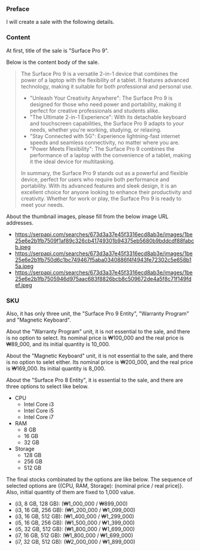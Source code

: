 ### Preface
I will create a sale with the following details.

### Content
At first, title of the sale is "Surface Pro 9". 

Below is the content body of the sale.

> The Surface Pro 9 is a versatile 2-in-1 device that combines the power of a laptop with the flexibility of a tablet. It features advanced technology, making it suitable for both professional and personal use.
>
> - "Unleash Your Creativity Anywhere": The Surface Pro 9 is designed for those who need power and portability, making it perfect for creative professionals and students alike.
> - "The Ultimate 2-in-1 Experience": With its detachable keyboard and touchscreen capabilities, the Surface Pro 9 adapts to your needs, whether you're working, studying, or relaxing.
> - "Stay Connected with 5G": Experience lightning-fast internet speeds and seamless connectivity, no matter where you are.
> - "Power Meets Flexibility": The Surface Pro 9 combines the performance of a laptop with the convenience of a tablet, making it the ideal device for multitasking.
> 
> In summary, the Surface Pro 9 stands out as a powerful and flexible device, perfect for users who require both performance and portability. With its advanced features and sleek design, it is an excellent choice for anyone looking to enhance their productivity and creativity. Whether for work or play, the Surface Pro 9 is ready to meet your needs.

About the thumbnail images, please fill from the below image URL addresses.

  - https://serpapi.com/searches/673d3a37e45f3316ecd8ab3e/images/1be25e6e2b1fb7509f1af89c326cb41749301b94375eb5680b9bddcdf88fabcb.jpeg
  - https://serpapi.com/searches/673d3a37e45f3316ecd8ab3e/images/1be25e6e2b1fb750d6c1bc749467f5aba0340886f4f4943fe72302c5e658b15a.jpeg
  - https://serpapi.com/searches/673d3a37e45f3316ecd8ab3e/images/1be25e6e2b1fb7505946d975aac683f8826bcb8c509672de4a5f8c71f149fdef.jpeg

### SKU
Also, it has only three unit, the "Surface Pro 9 Entity", "Warranty Program" and "Magnetic Keyboard".

About the "Warranty Program" unit, it is not essential to the sale, and there is no option to select. Its nominal price is ₩100_000 and the real price is ₩89_000, and its initial quantity is 10_000.

About the "Magnetic Keyboard" unit, it is not essential to the sale, and there is no option to selet either. Its nominal price is ₩200_000, and the real price is ₩169_000. Its initial quantity is 8_000.

About the "Surface Pro 8 Entity", it is essential to the sale, and there are three options to select like below.

  - CPU
    - Intel Core i3
    - Intel Core i5
    - Intel Core i7
  - RAM
    - 8 GB
    - 16 GB
    - 32 GB
  - Storage
    - 128 GB
    - 256 GB
    - 512 GB
    
The final stocks combinated by the options are like below. The sequence of selected options are {(CPU, RAM, Storage): (nominal price / real price)}. Also, initial quantity of them are fixed to 1,000 value.

  - (i3, 8 GB, 128 GB): (₩1_000_000 / ₩899_000)
  - (i3, 16 GB, 256 GB): (₩1_200_000 / ₩1_099_000)
  - (i3, 16 GB, 512 GB): (₩1_400_000 / ₩1_299_000)
  - (i5, 16 GB, 256 GB): (₩1_500_000 / ₩1_399_000)
  - (i5, 32 GB, 512 GB): (₩1_800_000 / ₩1_699_000)
  - (i7, 16 GB, 512 GB): (₩1_800_000 / ₩1_699_000)
  - (i7, 32 GB, 512 GB): (₩2_000_000 / ₩1_899_000)